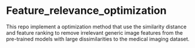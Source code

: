 # Feature_relevance_optimization
This repo implement a optimization method that use the similarity distance and feature ranking to remove irrelevant generic image features from the pre-trained models with large dissimilarities to the medical imaging dataset.
